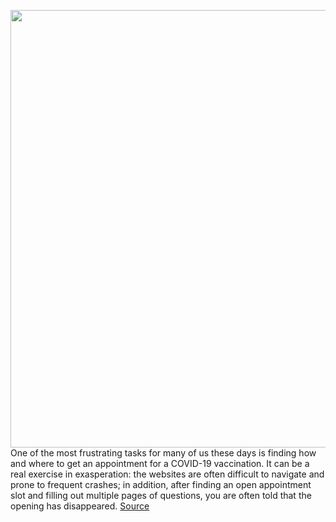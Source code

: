 <img src='https://cdn.vox-cdn.com/thumbor/Le8HLlQoDF8PLko3oaO0uCH0oWw=/0x0:2040x1360/1200x800/filters:focal(857x517:1183x843)/cdn.vox-cdn.com/uploads/chorus_image/image/68809162/acastro_201217_1777_vaccine_0001.0.jpg' width='700px' /><br/>
One of the most frustrating tasks for many of us these days is finding how and where to get an appointment for a COVID-19 vaccination. It can be a real exercise in exasperation: the websites are often difficult to navigate and prone to frequent crashes; in addition, after finding an open appointment slot and filling out multiple pages of questions, you are often told that the opening has disappeared.
<a href='https://www.theverge.com/22279023/covid-19-vaccine-appointment-how-to'> Source <a/>